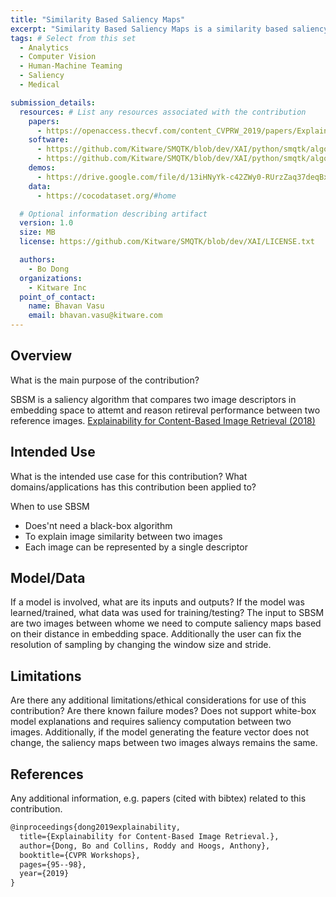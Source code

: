 ```yaml
---
title: "Similarity Based Saliency Maps"
excerpt: "Similarity Based Saliency Maps is a similarity based saliency algorithm that utilizes a standard distance metrics to compute image regions that result in the largest drop in distance between unalterned images and perturbed version of the same images, with the respective region occuled."
tags: # Select from this set
  - Analytics
  - Computer Vision
  - Human-Machine Teaming
  - Saliency
  - Medical

submission_details:
  resources: # List any resources associated with the contribution
    papers:
      - https://openaccess.thecvf.com/content_CVPRW_2019/papers/Explainable%20AI/Dong_Explainability_for_Content-Based_Image_Retrieval_CVPRW_2019_paper.pdf
    software:
      - https://github.com/Kitware/SMQTK/blob/dev/XAI/python/smqtk/algorithms/saliency/sbsm.py
      - https://github.com/Kitware/SMQTK/blob/dev/XAI/python/smqtk/algorithms/saliency/sal_gen.py
    demos:
      - https://drive.google.com/file/d/13iHNyYk-c42ZWy0-RUrzZaq37deqBxU-/view?usp=sharing
    data:
      - https://cocodataset.org/#home

  # Optional information describing artifact
  version: 1.0
  size: MB
  license: https://github.com/Kitware/SMQTK/blob/dev/XAI/LICENSE.txt

  authors:
    - Bo Dong
  organizations:
    - Kitware Inc
  point_of_contact:
    name: Bhavan Vasu
    email: bhavan.vasu@kitware.com
---
```


## Overview
What is the main purpose of the contribution?

SBSM is a saliency algorithm that compares two image descriptors in embedding space to attemt and reason retireval performance
between two reference images. [Explainability for Content-Based Image Retrieval (2018)](https://openaccess.thecvf.com/content_CVPRW_2019/papers/Explainable%20AI/Dong_Explainability_for_Content-Based_Image_Retrieval_CVPRW_2019_paper.pdf)

## Intended Use
What is the intended use case for this contribution? What domains/applications has this contribution been applied to?

When to use SBSM
  * Does'nt need a black-box algorithm
  * To explain image similarity between two images
  * Each image can be represented by a single descriptor
  
## Model/Data
If a model is involved, what are its inputs and outputs? If the model was learned/trained, what data was used for training/testing?
The input to SBSM are two images between whome we need to compute saliency maps based on their distance in embedding space. Additionally the user can fix the resolution of sampling by changing the window size and stride.
## Limitations
Are there any additional limitations/ethical considerations for use of this contribution? Are there known failure modes?
Does not support white-box model explanations and requires saliency computation between two images. Additionally, if the model generating the feature vector does not change, the saliency maps between two images always remains the same.
## References
Any additional information, e.g. papers (cited with bibtex) related to this contribution.
```tex
@inproceedings{dong2019explainability,
  title={Explainability for Content-Based Image Retrieval.},
  author={Dong, Bo and Collins, Roddy and Hoogs, Anthony},
  booktitle={CVPR Workshops},
  pages={95--98},
  year={2019}
}
```